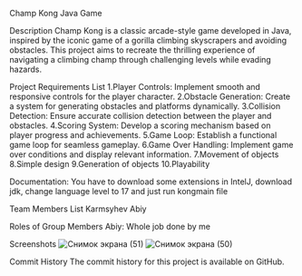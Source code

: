 Champ Kong Java Game

Description
Champ Kong is a classic arcade-style game developed in Java, inspired by the iconic game of a gorilla climbing skyscrapers and avoiding obstacles. This project aims to recreate the thrilling experience of navigating a climbing champ through challenging levels while evading hazards.

Project Requirements List
1.Player Controls: Implement smooth and responsive controls for the player character.
2.Obstacle Generation: Create a system for generating obstacles and platforms dynamically.
3.Collision Detection: Ensure accurate collision detection between the player and obstacles.
4.Scoring System: Develop a scoring mechanism based on player progress and achievements.
5.Game Loop: Establish a functional game loop for seamless gameplay.
6.Game Over Handling: Implement game over conditions and display relevant information.
7.Movement of objects
8.Simple design
9.Generation of objects
10.Playability

Documentation: You have to download some extensions in IntelJ, download jdk, change language level to 17 and just run kongmain file 

Team Members List
Karmsyhev Abiy

Roles of Group Members
Abiy: Whole job done by me

Screenshots
![Снимок экрана (51)](https://github.com/KarnaAbiy/monitoring_system-for_files/assets/99629706/dc7c49c2-5624-4a34-a95a-e8092c5eec4d)
![Снимок экрана (50)](https://github.com/KarnaAbiy/monitoring_system-for_files/assets/99629706/a33c8763-13a8-4ca5-9ebc-2b333829a594)


Commit History
The commit history for this project is available on GitHub.
